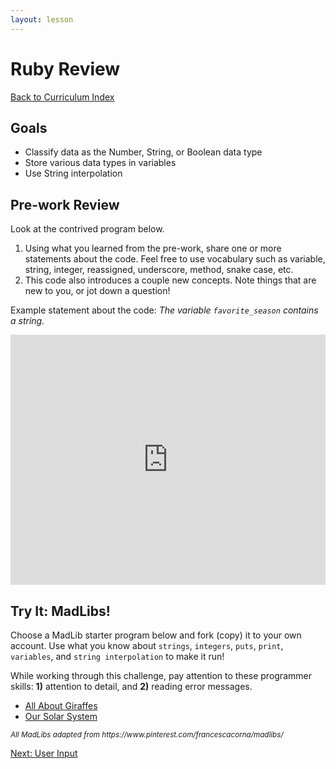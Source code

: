 ```yaml
---
layout: lesson
---
```


# Ruby Review

<a href="../">Back to Curriculum Index</a>

## Goals

- Classify data as the Number, String, or Boolean data type
- Store various data types in variables
- Use String interpolation

## Pre-work Review

Look at the contrived program below. 
1. Using what you learned from the pre-work, share one or more statements about the code. Feel free to use vocabulary such as variable, string, integer, reassigned, underscore, method, snake case, etc.
1. This code also introduces a couple new concepts. Note things that are new to you, or jot down a question!

Example statement about the code: _The variable `favorite_season` contains a string._

<iframe height="400px" width="100%" src="https://repl.it/@turingschool/Ruby-Review?lite=true" scrolling="no" frameborder="no" allowtransparency="true" allowfullscreen="true" sandbox="allow-forms allow-pointer-lock allow-popups allow-same-origin allow-scripts allow-modals"></iframe>

<div class="try-it-new">
  <h2>Try It: MadLibs!</h2>
  <p>Choose a MadLib starter program below and fork (copy) it to your own account. Use what you know about <code>strings</code>, <code>integers</code>, <code>puts</code>, <code>print</code>, <code>variables</code>, and <code>string interpolation</code> to make it run!</p>
  <p>While working through this challenge, pay attention to these programmer skills: <b>1)</b> attention to detail, and <b>2)</b> reading error messages.</p>
  <ul>
    <li><a href="https://repl.it/@turingschool/All-About-Giraffes" target="blank">All About Giraffes</a></li>
    <li><a href="https://repl.it/@turingschool/Our-Solar-System" target="blank">Our Solar System</a></li>
  </ul>
  <small><i>All MadLibs adapted from https://www.pinterest.com/francescacorna/madlibs/</i></small>
</div>

<a href="../user-input">Next: User Input</a>
